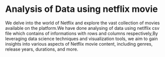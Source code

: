 # Analysis of Data using netflix movie 

We delve into the world of Netflix and explore the vast collection of movies available on the platform.We have done analysing of data using netlflix csv file which contains of informations with rows and columns respectively,By leveraging data science techniques and visualization tools, we aim to gain insights into various aspects of Netflix movie content, including genres, release years, durations, and more.
